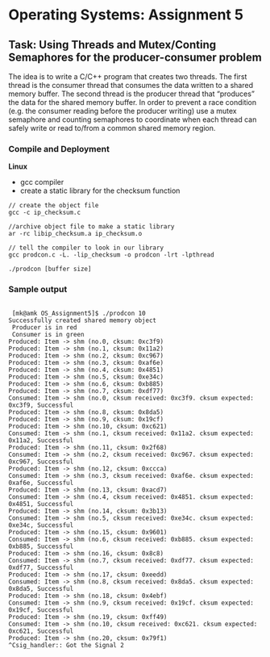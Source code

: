 # Operating Systems: Assignment 5

## Task: Using Threads and Mutex/Conting Semaphores for the producer-consumer problem
The idea is to write a C/C++ program that creates two threads. The first thread is the consumer thread that consumes the data written to a shared memory buffer. The second thread is the producer thread that “produces” the data for the shared memory buffer. In order to prevent a race condition (e.g. the consumer reading before the producer writing) use a mutex semaphore and counting semaphores to coordinate when each thread can safely write or read to/from a common shared memory region. 





### Compile and Deployment

**Linux**
- gcc compiler
- create a static library for the checksum function
```
// create the object file
gcc -c ip_checksum.c                                      

//archive object file to make a static library
ar -rc libip_checksum.a ip_checksum.o

// tell the compiler to look in our library
gcc prodcon.c -L. -lip_checksum -o prodcon -lrt -lpthread

./prodcon [buffer size]

```

### Sample output
<pre><code>
 [mk@amk OS_Assignment5]$ ./prodcon 10
Successfully created shared memory object 
 Producer is in red 
 Consumer is in green 
Produced: Item -> shm (no.0, cksum: 0xc3f9)  
Produced: Item -> shm (no.1, cksum: 0x11a2)  
Produced: Item -> shm (no.2, cksum: 0xc967)  
Produced: Item -> shm (no.3, cksum: 0xaf6e)  
Produced: Item -> shm (no.4, cksum: 0x4851)  
Produced: Item -> shm (no.5, cksum: 0xe34c)  
Produced: Item -> shm (no.6, cksum: 0xb885)  
Produced: Item -> shm (no.7, cksum: 0xdf77)  
Consumed: Item -> shm (no.0, cksum received: 0xc3f9. cksum expected: 0xc3f9, Successful  
Produced: Item -> shm (no.8, cksum: 0x8da5)  
Produced: Item -> shm (no.9, cksum: 0x19cf)  
Produced: Item -> shm (no.10, cksum: 0xc621)  
Consumed: Item -> shm (no.1, cksum received: 0x11a2. cksum expected: 0x11a2, Successful  
Produced: Item -> shm (no.11, cksum: 0x2f68)  
Consumed: Item -> shm (no.2, cksum received: 0xc967. cksum expected: 0xc967, Successful  
Produced: Item -> shm (no.12, cksum: 0xccca)  
Consumed: Item -> shm (no.3, cksum received: 0xaf6e. cksum expected: 0xaf6e, Successful  
Produced: Item -> shm (no.13, cksum: 0xacd7)  
Consumed: Item -> shm (no.4, cksum received: 0x4851. cksum expected: 0x4851, Successful  
Produced: Item -> shm (no.14, cksum: 0x3b13)  
Consumed: Item -> shm (no.5, cksum received: 0xe34c. cksum expected: 0xe34c, Successful  
Produced: Item -> shm (no.15, cksum: 0x9601)  
Consumed: Item -> shm (no.6, cksum received: 0xb885. cksum expected: 0xb885, Successful  
Produced: Item -> shm (no.16, cksum: 0x8c8)  
Consumed: Item -> shm (no.7, cksum received: 0xdf77. cksum expected: 0xdf77, Successful  
Produced: Item -> shm (no.17, cksum: 0xeedd)  
Consumed: Item -> shm (no.8, cksum received: 0x8da5. cksum expected: 0x8da5, Successful  
Produced: Item -> shm (no.18, cksum: 0x4ebf)  
Consumed: Item -> shm (no.9, cksum received: 0x19cf. cksum expected: 0x19cf, Successful  
Produced: Item -> shm (no.19, cksum: 0xff49)  
Consumed: Item -> shm (no.10, cksum received: 0xc621. cksum expected: 0xc621, Successful  
Produced: Item -> shm (no.20, cksum: 0x79f1)  
^Csig_handler:: Got the Signal 2 
  </code></pre>
